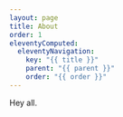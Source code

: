 ```yaml
---
layout: page
title: About
order: 1
eleventyComputed:
  eleventyNavigation:
    key: "{{ title }}"
    parent: "{{ parent }}"
    order: "{{ order }}"
---
```


Hey all.
